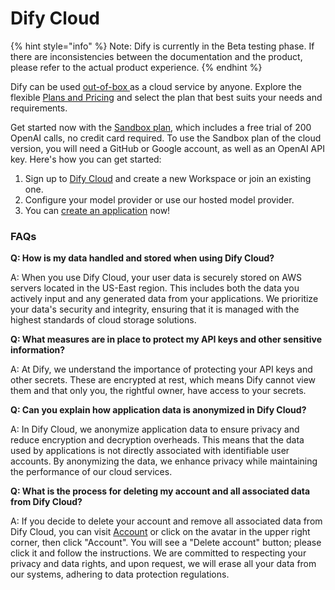 # Dify Cloud

{% hint style="info" %}
Note: Dify is currently in the Beta testing phase. If there are inconsistencies between the documentation and the product, please refer to the actual product experience.
{% endhint %}

Dify can be used [out-of-box ](https://cloud.dify.ai/apps)as a cloud service by anyone. Explore the flexible [Plans and Pricing](https://dify.ai/pricing) and select the plan that best suits your needs and requirements.

Get started now with the [Sandbox plan](http://cloud.dify.ai), which includes a free trial of 200 OpenAI calls, no credit card required. To use the Sandbox plan of the cloud version, you will need a GitHub or Google account, as well as an OpenAI API key. Here's how you can get started:

1. Sign up to [Dify Cloud](https://cloud.dify.ai) and create a new Workspace or join an existing one.
2. Configure your model provider or use our hosted model provider.
3. You can [create an application](../guides/application-orchestrate/creating-an-application.md) now!

### FAQs

**Q: How is my data handled and stored when using Dify Cloud?**

A: When you use Dify Cloud, your user data is securely stored on AWS servers located in the US-East region. This includes both the data you actively input and any generated data from your applications. We prioritize your data's security and integrity, ensuring that it is managed with the highest standards of cloud storage solutions.

**Q: What measures are in place to protect my API keys and other sensitive information?**

A: At Dify, we understand the importance of protecting your API keys and other secrets. These are encrypted at rest, which means Dify cannot view them and that only you, the rightful owner, have access to your secrets.

**Q: Can you explain how application data is anonymized in Dify Cloud?**

A: In Dify Cloud, we anonymize application data to ensure privacy and reduce encryption and decryption overheads. This means that the data used by applications is not directly associated with identifiable user accounts. By anonymizing the data, we enhance privacy while maintaining the performance of our cloud services.

**Q: What is the process for deleting my account and all associated data from Dify Cloud?**

A: If you decide to delete your account and remove all associated data from Dify Cloud, you can visit [Account](https://cloud.dify.ai/account) or click on the avatar in the upper right corner, then click "Account". You will see a "Delete account" button; please click it and follow the instructions. We are committed to respecting your privacy and data rights, and upon request, we will erase all your data from our systems, adhering to data protection regulations.
